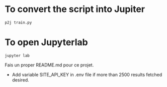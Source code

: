 # To convert the script into Jupiter
```p2j train.py```

# To open Jupyterlab
```jupyter lab```


Fais un proper README.md pour ce projet.


- Add variable SITE_API_KEY in .env file if more than 2500 results fetched desired.

